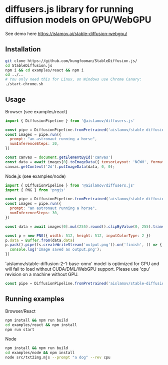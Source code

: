 # diffusers.js library for running diffusion models on GPU/WebGPU

See demo here https://islamov.ai/stable-diffusion-webgpu/

## Installation

```bash
git clone https://github.com/kungfooman/StableDiffusion.js/
cd StableDiffusion.js
npm i && cd examples/react && npm i
cd ../..
# You only need this for Linux, on Windows use Chrome Canary:
./start-chrome.sh
```

## Usage

Browser (see examples/react)
```js
import { DiffusionPipeline } from '@aislamov/diffusers.js'

const pipe = DiffusionPipeline.fromPretrained('aislamov/stable-diffusion-2-1-base-onnx')
const images = pipe.run({
  prompt: "an astronaut running a horse",
  numInferenceSteps: 30,
})

const canvas = document.getElementById('canvas')
const data = await images[0].toImageData({ tensorLayout: 'NCWH', format: 'RGB' });
canvas.getContext('2d').putImageData(data, 0, 0);
```

Node.js (see examples/node)
```js
import { DiffusionPipeline } from '@aislamov/diffusers.js'
import { PNG } from 'pngjs'

const pipe = DiffusionPipeline.fromPretrained('aislamov/stable-diffusion-2-1-base-onnx')
const images = pipe.run({
  prompt: "an astronaut running a horse",
  numInferenceSteps: 30,
})

const data = await images[0].mul(255).round().clipByValue(0, 255).transpose(0, 2, 3, 1)

const p = new PNG({ width: 512, height: 512, inputColorType: 2 })
p.data = Buffer.from(data.data)
p.pack().pipe(fs.createWriteStream('output.png')).on('finish', () => {
  console.log('Image saved as output.png');
})
```

'aislamov/stable-diffusion-2-1-base-onnx' model is optimized for GPU and will fail to load without CUDA/DML/WebGPU support. Please use 'cpu' revision on a machine without GPU.
```js
const pipe = DiffusionPipeline.fromPretrained('aislamov/stable-diffusion-2-1-base-onnx', { revision: 'cpu' })
```

## Running examples
Browser/React
```bash
npm install && npm run build
cd examples/react && npm install
npm run start
```

Node
```bash
npm install && npm run build
cd examples/node && npm install
node src/txt2img.mjs --prompt "a dog" --rev cpu
```
